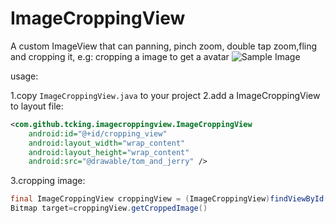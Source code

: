 ImageCroppingView
=================

A custom ImageView that can panning, pinch zoom, double tap zoom,fling and cropping it, e.g: cropping a image to get a avatar
![Sample Image](https://github.com/tcking/ImageCroppingView/raw/master/sample.gif "An example")

usage:

1.copy `ImageCroppingView.java` to your project
2.add a ImageCroppingView to layout file:
``` xml
<com.github.tcking.imagecroppingview.ImageCroppingView
	android:id="@+id/cropping_view"
	android:layout_width="wrap_content"
	android:layout_height="wrap_content"
	android:src="@drawable/tom_and_jerry" />
```
3.cropping image:
``` java
final ImageCroppingView croppingView = (ImageCroppingView)findViewById(R.id.cropping_view);
Bitmap target=croppingView.getCroppedImage()
```
